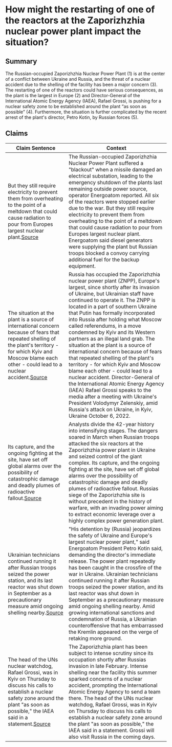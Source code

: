 # How might the restarting of one of the reactors at the Zaporizhzhia nuclear power plant impact the situation?

## Summary
The Russian-occupied Zaporizhzhia Nuclear Power Plant (1) is at the center of a conflict between Ukraine and Russia, and the threat of a nuclear accident due to the shelling of the facility has been a major concern (3). The restarting of one of the reactors could have serious consequences, as the plant is the largest in Europe (2) and Director-General of the International Atomic Energy Agency (IAEA), Rafael Grossi, is pushing for a nuclear safety zone to be established around the plant “as soon as possible” (4). Furthermore, the situation is further complicated by the recent arrest of the plant's director, Petro Kotin, by Russian forces (5).

## Claims
| Claim Sentence | Context |
|---|---|
|But they still require electricity to prevent them from overheating to the point of a meltdown that could cause radiation to pour from Europes largest nuclear plant.<a href="https://www.pbs.org/newshour/world/ukraines-zaporizhzhia-nuclear-power-plant-loses-external-power-again" target="_blank">Source</a>| The Russian-occupied Zaporizhzhia Nuclear Power Plant suffered a "blackout" when a missile damaged an electrical substation, leading to the emergency shutdown of the plants last remaining outside power source, operator Energoatom reported. All six of the reactors were stopped earlier due to the war. But they still require electricity to prevent them from overheating to the point of a meltdown that could cause radiation to pour from Europes largest nuclear plant. Energoatom said diesel generators were supplying the plant but Russian troops blocked a convoy carrying additional fuel for the backup equipment.|
|The situation at the plant is a source of international concern because of fears that repeated shelling of the plant's territory - for which Kyiv and Moscow blame each other - could lead to a nuclear accident.<a href="https://www.reuters.com/world/europe/iaea-chief-zaporizhzhia-nuclear-power-plant-is-ukrainian-facility-2022-10-06/" target="_blank">Source</a>| Russia has occupied the Zaporizhzhia nuclear power plant (ZNPP), Europe's largest, since shortly after its invasion of Ukraine, but Ukrainian staff have continued to operate it. The ZNPP is located in a part of southern Ukraine that Putin has formally incorporated into Russia after holding what Moscow called referendums, in a move condemned by Kyiv and its Western partners as an illegal land grab. The situation at the plant is a source of international concern because of fears that repeated shelling of the plant's territory - for which Kyiv and Moscow blame each other - could lead to a nuclear accident. Director-General of the International Atomic Energy Agency (IAEA) Rafael Grossi speaks to the media after a meeting with Ukraine's President Volodymyr Zelenskiy, amid Russia's attack on Ukraine, in Kyiv, Ukraine October 6, 2022.|
|Its capture, and the ongoing fighting at the site, have set off global alarms over the possibility of catastrophic damage and deadly plumes of radioactive fallout.<a href="https://www.nytimes.com/2022/10/09/science/ukraine-nuclear-power-plant-crisis.html" target="_blank">Source</a>| Analysts divide the 42-year history into intensifying stages. The dangers soared in March when Russian troops attacked the six reactors at the Zaporizhzhia power plant in Ukraine and seized control of the giant complex. Its capture, and the ongoing fighting at the site, have set off global alarms over the possibility of catastrophic damage and deadly plumes of radioactive fallout. Russias siege of the Zaporizhzhia site is without precedent in the history of warfare, with an invading power aiming to extract economic leverage over a highly complex power generation plant.|
|Ukrainian technicians continued running it after Russian troops seized the power station, and its last reactor was shut down in September as a precautionary measure amid ongoing shelling nearby.<a href="https://www.npr.org/2022/10/01/1126385655/russia-accused-kidnapping-head-ukraine-nuclear-plant" target="_blank">Source</a>| "His detention by (Russia) jeopardizes the safety of Ukraine and Europe's largest nuclear power plant," said Energoatom President Petro Kotin said, demanding the director's immediate release. The power plant repeatedly has been caught in the crossfire of the war in Ukraine. Ukrainian technicians continued running it after Russian troops seized the power station, and its last reactor was shut down in September as a precautionary measure amid ongoing shelling nearby. Amid growing international sanctions and condemnation of Russia, a Ukrainian counteroffensive that has embarrassed the Kremlin appeared on the verge of retaking more ground.|
|The head of the UNs nuclear watchdog, Rafael Grossi, was in Kyiv on Thursday to discuss his calls to establish a nuclear safety zone around the plant "as soon as possible," the IAEA said in a statement.<a href="https://www.cnn.com/2022/10/06/europe/russia-ukraine-zaporizhzhia-city-plant-intl/index.html" target="_blank">Source</a>| The Zaporizhzhia plant has been subject to intense scrutiny since its occupation shortly after Russias invasion in late February. Intense shelling near the facility this summer sparked concerns of a nuclear accident, prompting the International Atomic Energy Agency to send a team there. The head of the UNs nuclear watchdog, Rafael Grossi, was in Kyiv on Thursday to discuss his calls to establish a nuclear safety zone around the plant "as soon as possible," the IAEA said in a statement. Grossi will also visit Russia in the coming days.|
